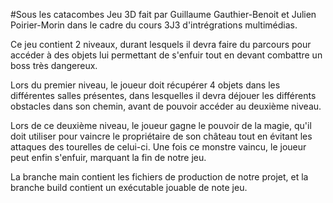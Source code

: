 #Sous les catacombes
Jeu 3D fait par Guillaume Gauthier-Benoit et Julien Poirier-Morin dans le cadre du cours 3J3 d'intrégrations multimédias.

Ce jeu contient 2 niveaux, durant lesquels il devra faire du parcours pour accéder à des objets lui permettant de s'enfuir tout en devant combattre un boss très dangereux.

Lors du premier niveau, le joueur doit récupérer 4 objets dans les différentes salles présentes, dans lesquelles il devra déjouer les différents obstacles dans son chemin, avant de pouvoir accéder au deuxième niveau.

Lors de ce deuxième niveau, le joueur gagne le pouvoir de la magie, qu'il doit utiliser pour vaincre le propriétaire de son château tout en évitant les attaques des tourelles de celui-ci. Une fois ce monstre vaincu, le joueur peut enfin s'enfuir, marquant la fin de notre jeu.

La branche main contient les fichiers de production de notre projet, et la branche build contient un exécutable jouable de note jeu.
